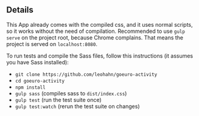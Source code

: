 ## Details
This App already comes with the compiled css, and it uses normal scripts, so it
works without the need of compilation. Recommended to use `gulp serve` on the project
root, because Chrome complains. That means the project is served on `localhost:8080`.

To run tests and compile the Sass files, follow this instructions (it assumes you have Sass installed):

- `git clone https://github.com/leohahn/goeuro-activity`
- `cd goeuro-activity`
- `npm install`
- `gulp sass` (compiles sass to `dist/index.css`)
- `gulp test` (run the test suite once)
- `gulp test:watch` (rerun the test suite on changes)
